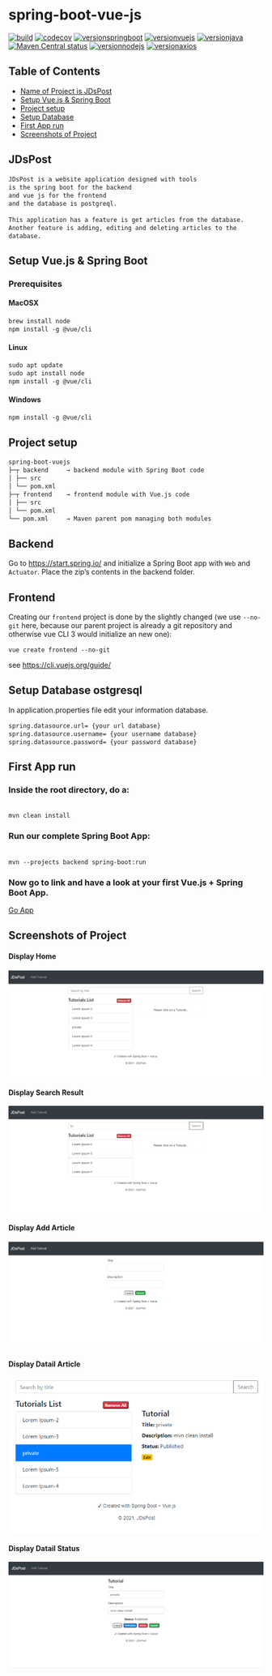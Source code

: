# spring-boot-vue-js

[![build](https://github.com/Dj003088007/sb-vj/actions/workflows/build.yml/badge.svg)](https://github.com/Dj003088007/sb-vj/actions/workflows/build.yml)
[![codecov](https://codecov.io/gh/Dj003088007/sb-vj/branch/main/graph/badge.svg?token=uLaKiEjIee)](https://codecov.io/gh/Dj003088007/sb-vj)
[![versionspringboot](https://img.shields.io/badge/dynamic/xml?color=brightgreen&url=https://raw.githubusercontent.com/Dj003088007/sb-vj/master/pom.xml&query=%2F%2A%5Blocal-name%28%29%3D%27project%27%5D%2F%2A%5Blocal-name%28%29%3D%27parent%27%5D%2F%2A%5Blocal-name%28%29%3D%27version%27%5D&label=springboot)](https://github.com/spring-projects/spring-boot)
[![versionvuejs](https://img.shields.io/badge/dynamic/json?color=brightgreen&url=https://raw.githubusercontent.com/Dj003088007/sb-vj/master/frontend/package.json&query=$.dependencies.vue&label=vue&logo=vue.js)](https://vuejs.org/)
[![versionjava](https://img.shields.io/badge/jdk-11-brightgreen.svg?logo=java)](https://github.com/spring-projects/spring-boot)
[![Maven Central status](https://img.shields.io/maven-central/v/com.ruleoftech/markdown-page-generator-plugin.svg)](https://search.maven.org/#search%7Cga%7C1%7Cg%3A%22com.ruleoftech%22%20AND%20a%3A%22markdown-page-generator-plugin%22)
[![versionnodejs](https://img.shields.io/badge/dynamic/xml?color=brightgreen&url=https://raw.githubusercontent.com/Dj003088007/sb-vj/master/frontend/pom.xml&query=%2F%2A%5Blocal-name%28%29%3D%27project%27%5D%2F%2A%5Blocal-name%28%29%3D%27build%27%5D%2F%2A%5Blocal-name%28%29%3D%27plugins%27%5D%2F%2A%5Blocal-name%28%29%3D%27plugin%27%5D%2F%2A%5Blocal-name%28%29%3D%27executions%27%5D%2F%2A%5Blocal-name%28%29%3D%27execution%27%5D%2F%2A%5Blocal-name%28%29%3D%27configuration%27%5D%2F%2A%5Blocal-name%28%29%3D%27nodeVersion%27%5D&label=nodejs&logo=node.js)](https://nodejs.org/en/)
[![versionaxios](https://img.shields.io/badge/dynamic/json?color=brightgreen&url=https://raw.githubusercontent.com/Dj003088007/sb-vj/master/frontend/package.json&query=$.dependencies.axios&label=axios)](https://github.com/axios/axios)

## Table of Contents

- [Name of Project is JDsPost](#JDsPost)
- [Setup Vue.js & Spring Boot](#setup-vuejs--spring-boot)
- [Project setup](#project-setup)
- [Setup Database](#setup-database-postgresql)
- [First App run](#first-app-run)
- [Screenshots of Project](#screenshots-of-project)

## JDsPost

```
JDsPost is a website application designed with tools
is the spring boot for the backend
and vue js for the frontend
and the database is postgreql.

This application has a feature is get articles from the database.
Another feature is adding, editing and deleting articles to the database.
```

## Setup Vue.js & Spring Boot

### Prerequisites

#### MacOSX

```
brew install node
npm install -g @vue/cli
```

#### Linux

```
sudo apt update
sudo apt install node
npm install -g @vue/cli
```

#### Windows

```
npm install -g @vue/cli
```

## Project setup

```
spring-boot-vuejs
├─┬ backend     → backend module with Spring Boot code
│ ├── src
│ └── pom.xml
├─┬ frontend    → frontend module with Vue.js code
│ ├── src
│ └── pom.xml
└── pom.xml     → Maven parent pom managing both modules
```

## Backend

Go to https://start.spring.io/ and initialize a Spring Boot app with `Web` and `Actuator`. Place the zip’s contents in the backend folder.

## Frontend

Creating our `frontend` project is done by the slightly changed (we use `--no-git` here, because our parent project is already a git repository and otherwise vue CLI 3 would initialize an new one):

```
vue create frontend --no-git
```

see https://cli.vuejs.org/guide/

## Setup Database ostgresql

In application.properties file edit your information database.

```
spring.datasource.url= {your url database}
spring.datasource.username= {your username database}
spring.datasource.password= {your password database}
```

## First App run

### Inside the root directory, do a:

```

mvn clean install

```

### Run our complete Spring Boot App:

```

mvn --projects backend spring-boot:run

```

### Now go to link and have a look at your first Vue.js + Spring Boot App.

[Go App](http://localhost:8080/)

## Screenshots of Project

#### Display Home

![Display-Home](https://github.com/Dj003088007/sb-vj/blob/main/screenshots/jdspost-ss01.png)

#### Display Search Result

![Display-Search-Result](https://github.com/Dj003088007/sb-vj/blob/main/screenshots/jdspost-ss02.png)

#### Display Add Article

![Display-Add-Article](https://github.com/Dj003088007/sb-vj/blob/main/screenshots/jdspost-ss03.png)

#### Display Datail Article

![Display-Detail-Article](https://github.com/Dj003088007/sb-vj/blob/main/screenshots/jdspost-ss04.png)

#### Display Datail Status

![Display-Detail-Status](https://github.com/Dj003088007/sb-vj/blob/main/screenshots/jdspost-ss05.png)

```

```

```

```

```

```
